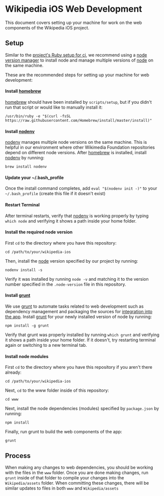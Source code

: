 # Wikipedia iOS Web Development
This document covers setting up your machine for work on the web components of the Wikipedia iOS project.

## Setup

Similar to the [project's Ruby setup for ci](ci.md), we recommend using a [node version manager](https://github.com/nodenv/nodenv) to install node and manage multiple versions of [node](https://nodejs.org/) on the same machine.

These are the recommended steps for setting up your machine for web development:

#### Install [homebrew](https://brew.sh)
[homebrew](https://brew.sh) should have been installed by `scripts/setup`, but if you didn't run that script or would like to manually install it:
```
/usr/bin/ruby -e "$(curl -fsSL https://raw.githubusercontent.com/Homebrew/install/master/install)"
```

#### Install [nodenv](https://github.com/nodenv/nodenv)
[nodenv](https://github.com/nodenv/nodenv) manages  multiple node versions on the same machine. This is helpful in our environment where other Wikimedia Foundation repositories depend on different node versions. After [homebrew](https://brew.sh) is installed, install [nodenv](https://github.com/nodenv/nodenv) by running:
```
brew install nodenv
```

#### Update your ~/.bash_profile
Once the install command completes, add `eval "$(nodenv init -)"` to your `~/.bash_profile` (create this file if it doesn't exist)

#### Restart Terminal
After terminal restarts, verify that [nodenv](https://github.com/nodenv/nodenv)  is working properly by typing `which node` and verifying it shows a path inside your home folder.

#### Install the required node version
First `cd` to the directory where you have this repository:
```
cd /path/to/your/wikipedia-ios
```

Then, install the [node](https://nodejs.org/) version specified by our project by running:
```
nodenv install -s
```

Verify it was installed by running `node -v` and matching it to the version number specified in the `.node-version` file in this repository.

#### Install [grunt](http://gruntjs.com)
We use [grunt](http://gruntjs.com) to automate tasks related to web development such as dependency management and packaging the sources for [integration into the app](#integrating-web-into-the-native-app). Install [grunt](http://gruntjs.com) for your newly installed version of node by running:
```
npm install -g grunt
```

Verify that grunt was properly installed by running `which grunt` and verifying it shows a path inside your home folder. If it doesn't, try restarting terminal again or switching to a new terminal tab.

#### Install node modules
First `cd` to the directory where you have this repository if you aren't there already:
```
cd /path/to/your/wikipedia-ios
```

Next, `cd` to the www folder inside of this repository:
```
cd www
```

Next, install the node dependencies (modules) specified by `package.json` by running:
```
npm install
```

Finally, run grunt to build the web components of the app:
```
grunt
```

## Process
When making any changes to web dependencies, you should be working with the files in the `www` folder. Once you are done making changes, run `grunt` inside of that folder to compile your changes into the `Wikipedia/assets` folder. When committing these changes, there will be similar updates to files in both `www` and `Wikipedia/assets`